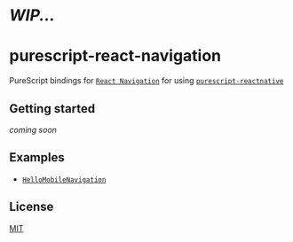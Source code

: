 # _WIP..._

# purescript-react-navigation

PureScript bindings for [`React Navigation`](https://reactnavigation.org) for using [`purescript-reactnative`](https://github.com/doolse/purescript-reactnative)

## Getting started

_coming soon_

## Examples

- [`HelloMobileNavigation`](./tree/master/examples/HelloMobileNavigation)


## License

[MIT](./LICENSE)
